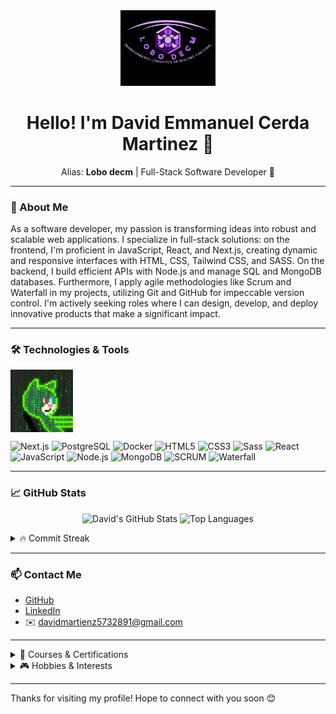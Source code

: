 <div align="center">
  <img src="logo_david.png" width="30%">
</div>
<h1 align="center">Hello! I'm David Emmanuel Cerda Martinez 👋</h1>

<p align="center">
  Alias: <strong>Lobo decm</strong> | Full-Stack Software Developer 🚀
</p>

---

### 💼 About Me
As a software developer, my passion is transforming ideas into robust and scalable web applications. I specialize in full-stack solutions: on the frontend, I'm proficient in JavaScript, React, and Next.js, creating dynamic and responsive interfaces with HTML, CSS, Tailwind CSS, and SASS. On the backend, I build efficient APIs with Node.js and manage SQL and MongoDB databases. Furthermore, I apply agile methodologies like Scrum and Waterfall in my projects, utilizing Git and GitHub for impeccable version control. I'm actively seeking roles where I can design, develop, and deploy innovative products that make a significant impact.

---

### 🛠️ Technologies & Tools

<div align="left"><img src="tenor.gif" align="center" width="100px"><div>
  
![Next.js](https://img.shields.io/badge/-Next.js-000000?logo=nextdotjs&logoColor=white)
![PostgreSQL](https://img.shields.io/badge/-PostgreSQL-336791?logo=postgresql&logoColor=white)
![Docker](https://img.shields.io/badge/-Docker-2496ED?logo=docker&logoColor=white)
![HTML5](https://img.shields.io/badge/-HTML5-E34F26?logo=html5&logoColor=white)
![CSS3](https://img.shields.io/badge/-CSS3-1572B6?logo=css3)
![Sass](https://img.shields.io/badge/-Sass-CC6699?logo=sass&logoColor=white)
![React](https://img.shields.io/badge/-React-61DAFB?logo=react&logoColor=black)
![JavaScript](https://img.shields.io/badge/-JavaScript-F7DF1E?logo=javascript&logoColor=black)
![Node.js](https://img.shields.io/badge/-Node.js-339933?logo=nodedotjs&logoColor=white)
![MongoDB](https://img.shields.io/badge/-MongoDB-47A248?logo=mongodb&logoColor=white)
![SCRUM](https://img.shields.io/badge/-SCRUM-007ACC?logo=scrum&logoColor=white)
![Waterfall](https://img.shields.io/badge/-Waterfall-0052CC)

---

### 📈 GitHub Stats
<p align="center">
  <img alt="David's GitHub Stats" src="https://github-readme-stats.vercel.app/api?username=lobodecm&show_icons=true&theme=dark&hide_title=true" />
  <img alt="Top Languages" src="https://github-readme-stats.vercel.app/api/top-langs/?username=lobodecm&layout=compact&theme=dark&hide_title=true" />
</p>

<details>
  <summary>🔥 Commit Streak</summary>
  <p align="center">
    <img alt="GitHub Streak" src="https://github-readme-streak-stats.herokuapp.com/?user=lobodecm&theme=dark" />
  </p>
</details>

---

### 📫 Contact Me
- [GitHub](https://github.com/lobodecm)  
- [LinkedIn](https://linkedin.com/in/david-emmanuel-cerda-martinez-854592251)  
- ✉️ davidmartienz5732891@gmail.com

---

<details>
<summary>🎯 Courses & Certifications</summary>

- Database Course  
- Remote Work Course  
- English Certification B2 Level  
</details>

<details>
<summary>🎮 Hobbies & Interests</summary>

- 🏀 Basketball  
- 🎹 Playing Piano  
- 🎧 Listening to Music  
- 🎮 Playing Video Games  
- ♟️ Strategy Games & Boardgames  
</details>

---

Thanks for visiting my profile! Hope to connect with you soon 😊
